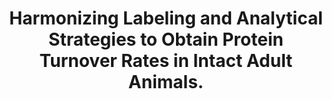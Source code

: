 ---
authors: Hammond DE, Simpson DM, Franco C, Wright Muelas M, Waters J, Ludwig RW, Prescott
  MC, Hurst JL, Beynon RJ, Lau E
carousel: false
doi: 10.1016/j.mcpro.2022.100252
featured: false
issue: '7'
journal: 'Molecular & cellular proteomics : MCP'
keywords: '["protein turnover", "Proteolysis", "heavy water", "Lysine", "Mice", "proteostasis",
  "Amino Acids", "stable isotope labeling by amino acids", "protein degradation",
  "Proteome", "Isotope Labeling", "Animals"]'
landmark: false
layout: ../../layouts/Publication.astro
page: '100252'
pmcid: PMC9249856
pmid: 35636728
r03: R03OD032666
title: Harmonizing Labeling and Analytical Strategies to Obtain Protein Turnover Rates
  in Intact Adult Animals.
volume: '21'
year: 2022

---